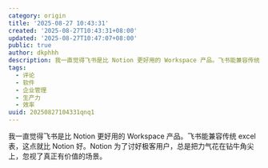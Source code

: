 ```yaml
---
category: origin
title: '2025-08-27 10:43:31'
created: '2025-08-27T10:43:31+08:00'
updated: '2025-08-27T10:47:07+08:00'
public: true
author: dkphhh
description: 我一直觉得飞书是比 Notion 更好用的 Workspace 产品。飞书能兼容传统 excel 表……
tags:
  - 评论
  - 软件
  - 企业管理
  - 生产力
  - 效率
uuid: 20250827104331qnq1
---
```


我一直觉得飞书是比 Notion 更好用的 Workspace 产品。飞书能兼容传统 excel 表，这点就比 Notion 好。Notion 为了讨好极客用户，总是把力气花在钻牛角尖上，忽视了真正有价值的场景。
